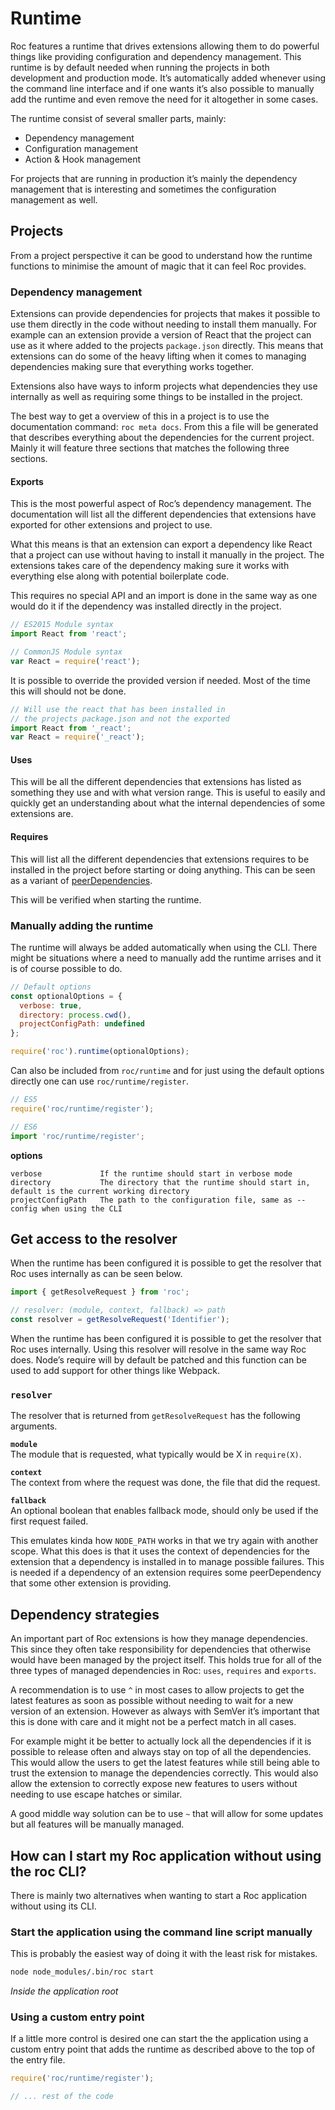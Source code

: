 # Runtime
Roc features a runtime that drives extensions allowing them to do powerful things like providing configuration and dependency management. This runtime is by default needed when running the projects in both development and production mode. It’s automatically added whenever using the command line interface and if one wants it’s also possible to manually add the runtime and even remove the need for it altogether in some cases.

The runtime consist of several smaller parts, mainly:

- Dependency management
- Configuration management
-  Action & Hook management

For projects that are running in production it’s mainly the dependency management that is interesting and sometimes the configuration management as well.

## Projects
From a project perspective it can be good to understand how the runtime functions to minimise the amount of magic that it can feel Roc provides.

### Dependency management
Extensions can provide dependencies for projects that makes it possible to use them directly in the code without needing to install them manually. For example can an extension provide a version of React that the project can use as it where added to the projects `package.json` directly. This means that extensions can do some of the heavy lifting when it comes to managing dependencies making sure that everything works together.

Extensions also have ways to inform projects what dependencies they use internally as well as requiring some things to be installed in the project.

The best way to get a overview of this in a project is to use the documentation command: `roc meta docs`. From this a file will be generated that describes everything about the dependencies for the current project. Mainly it will feature three sections that matches the following three sections.  

#### Exports
This is the most powerful aspect of Roc’s dependency management. The documentation will list all the different dependencies that extensions have exported for other extensions and project to use.

What this means is that an extension can export a dependency like React that a project can use without having to install it manually in the project. The extensions takes care of the dependency making sure it works with everything else along with potential boilerplate code.

This requires no special API and an import is done in the same way as one would do it if the dependency was installed directly in the project.

```javascript
// ES2015 Module syntax
import React from 'react';

// CommonJS Module syntax
var React = require('react');
```

It is possible to override the provided version if needed. Most of the time this will should not be done.

```javascript
// Will use the react that has been installed in
// the projects package.json and not the exported
import React from '_react';
var React = require('_react');
```

#### Uses
This will be all the different dependencies that extensions has listed as something they use and with what version range. This is useful to easily and quickly get an understanding about what the internal dependencies of some extensions are.

#### Requires
This will list all the different dependencies that extensions requires to be installed in the project before starting or doing anything. This can be seen as a variant of [peerDependencies](https://docs.npmjs.com/files/package.json#peerdependencies).

This will be verified when starting the runtime.

### Manually adding the runtime
The runtime will always be added automatically when using the CLI. There might be situations where a need to manually add the runtime arrises and it is of course possible to do.

```javascript
// Default options
const optionalOptions = {
  verbose: true,
  directory: process.cwd(),
  projectConfigPath: undefined
};

require('roc').runtime(optionalOptions);
```

Can also be included from `roc/runtime` and for just using the default options directly one can use `roc/runtime/register`.

```javascript
// ES5
require('roc/runtime/register');

// ES6
import 'roc/runtime/register';
```

__options__
```
verbose             If the runtime should start in verbose mode
directory           The directory that the runtime should start in, default is the current working directory    
projectConfigPath   The path to the configuration file, same as --config when using the CLI
```

## Get access to the resolver
When the runtime has been configured it is possible to get the resolver that Roc uses internally as can be seen below.

```javascript
import { getResolveRequest } from 'roc';

// resolver: (module, context, fallback) => path
const resolver = getResolveRequest('Identifier');
```
When the runtime has been configured it is possible to get the resolver that Roc uses internally. Using this resolver will resolve in the same way Roc does. Node’s require will by default be patched and this function can be used to add support for other things like Webpack.

### `resolver`
The resolver that is returned from `getResolveRequest` has the following arguments.

__`module`__  
The module that is requested, what typically would be X in `require(X)`.

__`context`__  
The context from where the request was done, the file that did the request.

__`fallback`__  
An optional boolean that enables fallback mode, should only be used if the first request failed.

This emulates kinda how `NODE_PATH` works in that we try again with another scope. What this does is that it uses the context of dependencies for the extension that a dependency is installed in to manage possible failures. This is needed if a dependency of an extension requires some peerDependency that some other extension is providing.

## Dependency strategies
An important part of Roc extensions is how they manage dependencies. This since they often take responsibility for dependencies that otherwise would have been managed by the project itself. This holds true for all of the three types of managed dependencies in Roc: `uses`, `requires` and `exports`.

A recommendation is to use `^` in most cases to allow projects to get the latest features as soon as possible without needing to wait for a new version of an extension. However as always with SemVer it’s important that this is done with care and it might not be a perfect match in all cases.

For example might it be better to actually lock all the dependencies if it is possible to release often and always stay on top of all the dependencies. This would allow the users to get the latest features while still being able to trust the extension to manage the dependencies correctly. This would also allow the extension to correctly expose new features to users without needing to use escape hatches or similar.

A good middle way solution can be to use `~` that will allow for some updates but all features will be manually managed.

## How can I start my Roc application without using the roc CLI?
There is mainly two alternatives when wanting to start a Roc application without using its CLI.

### Start the application using the command line script manually
This is probably the easiest way of doing it with the least risk for mistakes.

```bash
node node_modules/.bin/roc start
```
_Inside the application root_

### Using a custom entry point
If a little more control is desired one can start the the application using a custom entry point that adds the runtime as described above to the top of the entry file.

```javascript
require('roc/runtime/register');

// ... rest of the code
```
